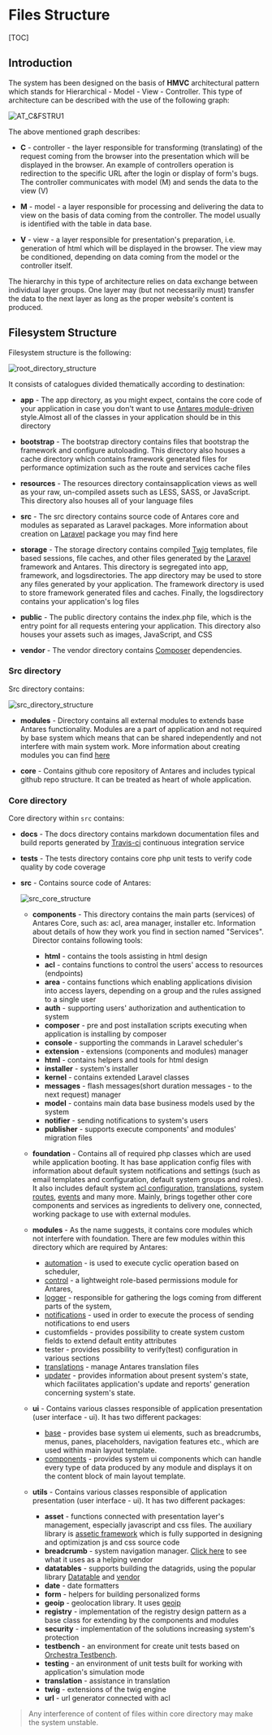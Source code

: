 # Files Structure  

[TOC]

## Introduction  
 
The system has been designed on the basis of **HMVC** architectural pattern which stands for Hierarchical - Model - View - Controller. This type of architecture can be described with the use of the following graph:

  ![AT_C&FSTRU1](../img/docs/antares_concepts/core_and_files_structure/AT_C&FSTRU1.PNG)
  
The above mentioned graph describes:

* **C** - controller - the layer responsible for transforming (translating) of the request coming from the browser into the presentation which will be displayed in the browser. An example of controllers operation is redirection to the specific URL after the login or display of form's bugs. The controller communicates with model (M) and sends the data to the view (V)

* **M** - model - a layer responsible for processing and delivering the data to view on the basis of data coming from the controller. The model usually is identified with the table in data base.

* **V** - view - a layer responsible for presentation's preparation, i.e. generation of html which will be displayed in the browser. The view may be conditioned, depending on data coming from the model or the controller itself.

The hierarchy in this type of architecture relies on data exchange between individual layer groups. One layer may (but not necessarily must) transfer the data to the next layer as long as the proper website's content is produced.  

## Filesystem Structure  

Filesystem structure is the following:

  ![root_directory_structure](../img/docs/antares_concepts/core_and_files_structure/root_directory_structure.PNG)
  
It consists of catalogues divided thematically according to destination:

* **app** - The app directory, as you might expect, contains the core code of your application​ in case you don't want to use [Antares ​​module-driven](components_&_modules.md)​ ​​style​.​ ​Almost all of the classes in your application​ ​should be ​​in this directory

* **bootstrap** - The bootstrap directory contains files that bootstrap the framework and configure autoloading. This directory also houses a cache directory which contains framework generated files for performance optimization such as the route and services cache files

* **resources** - ​The resources directory contains​ ​application​​ views as well as your raw, un-compiled assets such as LESS, SASS, or JavaScript. This directory also houses all of your language files

* **src** - ​The src directory contains source code of Antares core and modules as separated as Laravel packages. More information about creation on [Laravel](https://laravel.com/docs/5.4/) package you may find here

* **storage** - The storage directory contains compiled​ [Twig](https://twig.sensiolabs.org/) templates, file based sessions, file caches, and other files generated by the​ [Laravel](https://laravel.com/docs/5.4/) ​framework​ ​and Antares. This directory is segregated into app, framework, and logsdirectories. The app directory may be used to store any files generated by your application. The framework directory is used to store framework generated files and caches. Finally, the logsdirectory contains your application's log files

* **public** - The public directory contains the index.php file, which is the entry point for all requests entering your application. This directory also houses your assets such as images, JavaScript, and CSS

* **vendor** - The vendor directory contains [Composer](https://getcomposer.org/doc/00-intro.md) dependencies.

### Src directory

Src directory contains:
  
  ![src_directory_structure](../img/docs/antares_concepts/core_and_files_structure/src_directory_structure.PNG)
  
* **modules** -  Directory contains all external modules to extends base Antares functionality. Modules are a part of application and not required by base system which means that can be shared independently and not interfere with main system work. More information about creating modules you can find [here](../antares_concepts/components_&_modules.md) 

* **core** - Contains github core repository of Antares and includes typical github repo structure. It can be treated as heart of whole application.

### Core directory
 
 Core directory within `src` contains: 
 
   * **docs** - The docs directory contains markdown documentation files and build reports generated by [Travis-ci](https://travis-ci.org/) continuous integration service
    
   * **tests** - The tests directory contains core php unit tests to verify code quality by code coverage
    
   * **src** - Contains source code of Antares:
    
       ![src_core_structure](../img/docs/antares_concepts/core_and_files_structure/src_core_structure.PNG)
       
       * **components** - This directory contains the main parts (services) of Antares Core, such as: acl, area manager, installer etc.  Information about details of how they work you find in section named "Services". Director contains following tools:
           
           * **html** - contains the tools assisting in html design
           * **acl** - contains functions to control the users' access to resources (endpoints)
           * **area** - contains functions which enabling applications division into access layers, depending on a group and the rules assigned to a single user
           * **auth** - supporting users' authorization and authentication to system
           * **composer** - pre and post installation scripts executing when application is installing by composer
           * **console** - supporting the commands in Laravel scheduler's
           * **extension** - extensions (components and modules) manager
           * **html** - contains helpers and tools for html design
           * **installer** - system's installer
           * **kernel** - contains extended Laravel classes
           * **messages** - flash messages(short duration messages - to the next request) manager 
           * **model** - contains main data base business models used by the system
           * **notifier** - sending notifications to system's users
           * **publisher** - supports execute components' and modules' migration files                                                              
       
       * **foundation** - Contains all of required php classes which are used while application booting. It has base application config files with information about default system notifications and settings (such as email templates and configuration, default system groups and roles). 
       It also includes default system [acl configuration](../services/auth_and_acl.md), [translations](../services/translator.md), system [routes](../modules_development/routing.md), [events](../services/events.md) and many more. Mainly, brings together other core components and services as ingredients to delivery one, connected, working package to use with external modules.
       
       * **modules** - As the name suggests, it contains core modules which not interfere with foundation. There are few modules within this directory which are required by Antares:      
       
           * [automation](../core_modules/automation.md) - is used to execute cyclic operation based on scheduler,           
           * [control](../core_modules/control.md) - a lightweight role-based permissions module for Antares,           
           * [logger](../core_modules/logger.md) - responsible for gathering the logs coming from different parts of the system,           
           * [notifications](../core_modules/notifications.md) - used in order to execute the process of sending notifications to end users           
           * customfields - provides possibility to create system custom fields to extend default entity attributes           
           * tester - provides possibility to verify(test) configuration in various sections          
           * [translations](../core_modules/translations.md) - manage Antares translation files           
           * [updater](../core_modules/updater.md) - provides information about present system's state, which facilitates application's update and reports' generation concerning system's state.
           
       * **ui** - Contains various classes responsible of application presentation (user interface - ui). It has two different packages:
            
           * [base](../antares_concepts/ui_structure.md) - provides base system ui elements, such as breadcrumbs, menus, panes, placeholders, navigation features etc., which are used within main layout template.              
           * [components](../modules_development/views_and_ui_components.md) - provides system ui components which can handle every type of data produced by any module and displays it on the content block of main layout template.
                    
       * **utils** - Contains various classes responsible of application presentation (user interface - ui). It has two different packages:
            
           * **asset** - functions connected with presentation layer's management, especially javascript and css files. The auxiliary library is [assetic framework](https://github.com/kriswallsmith/assetic) which is fully supported in designing and optimization js and css source code                    
           * **breadcrumb** - system navigation manager. [Click here](https://github.com/davejamesmiller/laravel-breadcrumbs) to see what it uses as a helping vendor           
           * **datatables** - supports building the datagrids, using the popular library [Datatable](https://datatables.net/) and [vendor](http://datatables.yajrabox.com)           
           * **date** - date formatters        
           * **form** - helpers for building personalized forms           
           * **geoip** - geolocation library. It uses [geoip](https://github.com/Torann/laravel-geoip)
           * **registry** - implementation of the registry design pattern as a base class for extending by the components and modules
           * **security** - implementation of the solutions increasing system's protection           
           * **testbench** - an environment for create unit tests based on [Orchestra Testbench](https://github.com/orchestral/testbench).            
           * **testing** - an environment of unit tests built for working with application's simulation mode                      
           * **translation** - assistance in translation           
           * **twig** - extensions of the twig engine           
           * **url** - url generator connected with acl
                      
  > Any interference of content of files within core directory may make the system unstable.
       
        